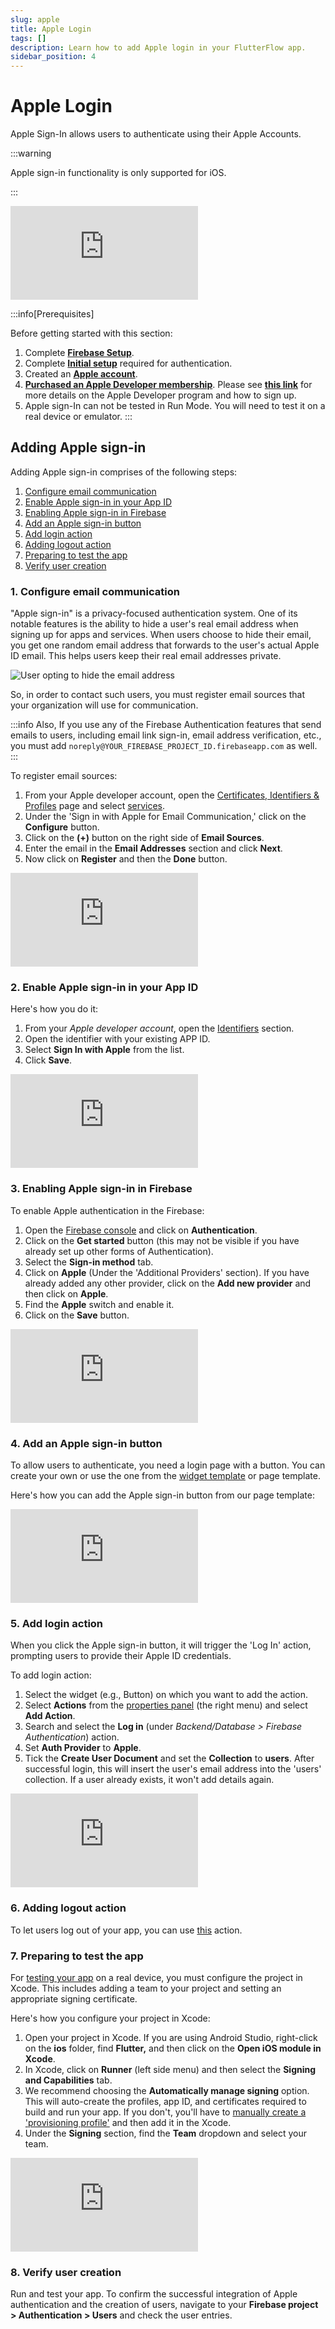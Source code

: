 ```yaml
---
slug: apple
title: Apple Login
tags: []
description: Learn how to add Apple login in your FlutterFlow app.
sidebar_position: 4
---
```



# Apple Login

Apple Sign-In allows users to authenticate using their Apple Accounts.

:::warning

Apple sign-in functionality is only supported for iOS.

:::

<div style={{
    position: 'relative',
    paddingBottom: 'calc(56.67989417989418% + 41px)', // Keeps the aspect ratio and additional padding
    height: 0,
    width: '100%'}}>
    <iframe 
        src="https://www.loom.com/embed/679fb847b2d340368021ec1fded4e055?sid=c445ba10-5ec8-4727-807d-1591c627dd6e"
        title=""
        style={{
            position: 'absolute',
            top: 0,
            left: 0,
            width: '100%',
            height: '100%',
            colorScheme: 'light'
        }}
        frameborder="0"
        loading="lazy"
        webkitAllowFullScreen
        mozAllowFullScreen
        allowFullScreen
        allow="clipboard-write">
    </iframe>
</div>
<p></p>


:::info[Prerequisites]

Before getting started with this section:

1. Complete [**Firebase Setup**](#).
2. Complete [**Initial setup**](initial-setup.md) required for authentication.
3. Created an [**Apple account**](https://appleid.apple.com/account?appId=632&returnUrl=https%3A%2F%2Fdeveloper.apple.com%2Faccount%2F).
4. [**Purchased an Apple Developer membership**](https://developer.apple.com/programs/enroll/). Please see [**this link**](https://developer.apple.com/programs/) for more details on the Apple Developer program and how to sign up.
5. Apple sign-In can not be tested in Run Mode. You will need to test it on a real device or emulator.
:::

## Adding Apple sign-in

Adding Apple sign-in comprises of the following steps:

1. [Configure email communication](#1-configure-email-communication)
2. [Enable Apple sign-in in your App ID](#2-enable-apple-sign-in-in-your-app-id)
3. [Enabling Apple sign-in in Firebase](#3-enabling-apple-sign-in-in-firebase)
4. [Add an Apple sign-in button](#4-add-an-apple-sign-in-button)
5. [Add login action](#5-add-login-action)
6. [Adding logout action](#6-adding-logout-action)
7. [Preparing to test the app](#7-preparing-to-test-the-app)
8. [Verify user creation](#8-verify-user-creation)

### 1. Configure email communication

"Apple sign-in" is a privacy-focused authentication system. One of its notable features is the ability to hide a user's real email address when signing up for apps and services. When users choose to hide their email, you get one random email address that forwards to the user's actual Apple ID email. This helps users keep their real email addresses private.

![User opting to hide the email address](../../imgs/opt-to-hide-email.png)

So, in order to contact such users, you must register email sources that your organization will use for communication.

:::info
Also, If you use any of the Firebase Authentication features that send emails to users, including email link sign-in, email address verification, etc., you must add `noreply@YOUR_FIREBASE_PROJECT_ID.firebaseapp.com` as well.
:::

To register email sources:

1. From your Apple developer account, open the [Certificates, Identifiers & Profiles](https://developer.apple.com/account/resources/certificates/list) page and select [services](https://developer.apple.com/account/resources/services/list).
2. Under the 'Sign in with Apple for Email Communication,' click on the **Configure** button.
3. Click on the **(+)** button on the right side of **Email Sources**.
4. Enter the email in the **Email Addresses** section and click **Next**.
5. Now click on **Register** and then the **Done** button.

<div style={{
    position: 'relative',
    paddingBottom: 'calc(56.67989417989418% + 41px)', // Keeps the aspect ratio and additional padding
    height: 0,
    width: '100%'}}>
    <iframe 
        src="https://www.loom.com/embed/42fe04061afe4816a8148a8bf8fdeddc?sid=7cccdf73-4020-494a-a64f-60ff1a57c532"
        title=""
        style={{
            position: 'absolute',
            top: 0,
            left: 0,
            width: '100%',
            height: '100%',
            colorScheme: 'light'
        }}
        frameborder="0"
        loading="lazy"
        webkitAllowFullScreen
        mozAllowFullScreen
        allowFullScreen
        allow="clipboard-write">
    </iframe>
</div>
<p></p>

### 2. Enable Apple sign-in in your App ID

Here's how you do it:

1. From your *Apple developer account*, open the [Identifiers](https://developer.apple.com/account/resources/identifiers/list) section.
2. Open the identifier with your existing APP ID.
3. Select **Sign In with Apple** from the list.
4. Click **Save**.

<div style={{
    position: 'relative',
    paddingBottom: 'calc(56.67989417989418% + 41px)', // Keeps the aspect ratio and additional padding
    height: 0,
    width: '100%'}}>
    <iframe 
        src="https://www.loom.com/embed/7c0c5c406c1e49008eadf9667cbc5d6c?sid=bed2b093-3a8c-4651-94a6-19aafa2a86dd"
        title=""
        style={{
            position: 'absolute',
            top: 0,
            left: 0,
            width: '100%',
            height: '100%',
            colorScheme: 'light'
        }}
        frameborder="0"
        loading="lazy"
        webkitAllowFullScreen
        mozAllowFullScreen
        allowFullScreen
        allow="clipboard-write">
    </iframe>
</div>
<p></p>

### 3. Enabling Apple sign-in in Firebase

To enable Apple authentication in the Firebase:

1. Open the [Firebase console](https://console.firebase.google.com/) and click on **Authentication**.
2. Click on the **Get started** button (this may not be visible if you have already set up other forms of Authentication).
3. Select the **Sign-in method** tab.
4. Click on **Apple** (Under the 'Additional Providers' section). If you have already added any other provider, click on the **Add new provider** and then click on **Apple**.
5. Find the **Apple** switch and enable it.
6. Click on the **Save** button.

<div style={{
    position: 'relative',
    paddingBottom: 'calc(56.67989417989418% + 41px)', // Keeps the aspect ratio and additional padding
    height: 0,
    width: '100%'}}>
    <iframe 
        src="https://www.loom.com/embed/3cfc16349c2241d8bec0a6ff023771f7?sid=38cccdf9-6aaf-4e14-b1dc-5a8d7abdc180"
        title=""
        style={{
            position: 'absolute',
            top: 0,
            left: 0,
            width: '100%',
            height: '100%',
            colorScheme: 'light'
        }}
        frameborder="0"
        loading="lazy"
        webkitAllowFullScreen
        mozAllowFullScreen
        allowFullScreen
        allow="clipboard-write">
    </iframe>
</div>
<p></p>

### 4. Add an Apple sign-in button

To allow users to authenticate, you need a login page with a button. You can create your own or use the one from the [widget template](#) or page template.

Here's how you can add the Apple sign-in button from our page template:

<div style={{
    position: 'relative',
    paddingBottom: 'calc(56.67989417989418% + 41px)', // Keeps the aspect ratio and additional padding
    height: 0,
    width: '100%'}}>
    <iframe 
        src="https://www.loom.com/embed/e108b22f659e41f596a9abdc0c95930b?sid=e14a1ce3-cd85-4871-a5f4-dca6d51fa8c9"
        title=""
        style={{
            position: 'absolute',
            top: 0,
            left: 0,
            width: '100%',
            height: '100%',
            colorScheme: 'light'
        }}
        frameborder="0"
        loading="lazy"
        webkitAllowFullScreen
        mozAllowFullScreen
        allowFullScreen
        allow="clipboard-write">
    </iframe>
</div>
<p></p>

### 5. Add login action

When you click the Apple sign-in button, it will trigger the 'Log In' action, prompting users to provide their Apple ID credentials.

To add login action:

1. Select the widget (e.g., Button) on which you want to add the action.
2. Select **Actions** from the [properties panel](#) (the right menu) and select **Add Action**.
3. Search and select the **Log in** (under *Backend/Database > Firebase Authentication*) action.
4. Set **Auth Provider** to **Apple**.
5. Tick the **Create User Document** and set the **Collection** to **users**. After successful login, this will insert the user's email address into the 'users' collection. If a user already exists, it won't add details again.

<div style={{
    position: 'relative',
    paddingBottom: 'calc(56.67989417989418% + 41px)', // Keeps the aspect ratio and additional padding
    height: 0,
    width: '100%'}}>
    <iframe 
        src="https://www.loom.com/embed/4f3744c3975e4b1da47d2a8479b59f81?sid=fb6b76c7-79dd-4fe1-910f-4d4da50a764f"
        title=""
        style={{
            position: 'absolute',
            top: 0,
            left: 0,
            width: '100%',
            height: '100%',
            colorScheme: 'light'
        }}
        frameborder="0"
        loading="lazy"
        webkitAllowFullScreen
        mozAllowFullScreen
        allowFullScreen
        allow="clipboard-write">
    </iframe>
</div>
<p></p>

### 6. Adding logout action

To let users log out of your app, you can use [this](#) action.

### 7. Preparing to test the app

For [testing your app](#) on a real device, you must configure the project in Xcode. This includes adding a team to your project and setting an appropriate signing certificate.

Here's how you configure your project in Xcode:

1. Open your project in Xcode. If you are using Android Studio, right-click on the **ios** folder, find **Flutter,** and then click on the **Open iOS module in Xcode**.
2. In Xcode, click on **Runner** (left side menu) and then select the **Signing and Capabilities** tab.
3. We recommend choosing the **Automatically manage signing** option. This will auto-create the profiles, app ID, and certificates required to build and run your app. If you don't, you'll have to [manually create a 'provisioning profile'](https://blog.codemagic.io/distributing-native-ios-sdk-with-flutter-module-using-codemagic/) and then add it in the Xcode.
4. Under the **Signing** section, find the **Team** dropdown and select your team.

<div style={{
    position: 'relative',
    paddingBottom: 'calc(56.67989417989418% + 41px)', // Keeps the aspect ratio and additional padding
    height: 0,
    width: '100%'}}>
    <iframe 
        src="https://www.loom.com/embed/cb9e1e3605d94636bb7893e23043b3a8?sid=105b5cf1-a15e-4157-820d-6f1761bb7c35"
        title=""
        style={{
            position: 'absolute',
            top: 0,
            left: 0,
            width: '100%',
            height: '100%',
            colorScheme: 'light'
        }}
        frameborder="0"
        loading="lazy"
        webkitAllowFullScreen
        mozAllowFullScreen
        allowFullScreen
        allow="clipboard-write">
    </iframe>
</div>
<p></p>

### 8. Verify user creation

Run and test your app. To confirm the successful integration of Apple authentication and the creation of users, navigate to your **Firebase project > Authentication > Users** and check the user entries.
